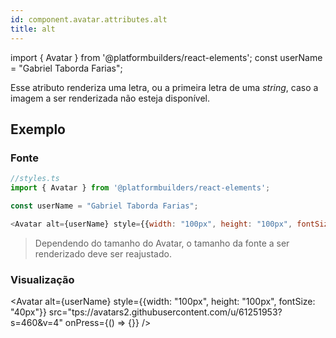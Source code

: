 ```yaml
---
id: component.avatar.attributes.alt
title: alt
---
```


<!-- Component declaration begin -->

import { Avatar } from '@platformbuilders/react-elements';
const userName = "Gabriel Taborda Farias";

<!-- Component declaration end -->

<!-- Documentation begin -->

Esse atributo renderiza uma letra, ou a primeira letra de uma *string*, caso a imagem a ser renderizada não esteja disponível.

## Exemplo

### Fonte
```javascript
//styles.ts
import { Avatar } from '@platformbuilders/react-elements';

const userName = "Gabriel Taborda Farias";

<Avatar alt={userName} style={{width: "100px", height: "100px", fontSize: "40px"}} src="tps://avatars2.githubusercontent.com/u/61251953?s=460&v=4" onPress={() => {}} />
```

> Dependendo do tamanho do Avatar, o tamanho da fonte a ser renderizado deve ser reajustado.

### Visualização
<Avatar alt={userName} style={{width: "100px", height: "100px", fontSize: "40px"}} src="tps://avatars2.githubusercontent.com/u/61251953?s=460&v=4" onPress={() => {}} />

<!-- Documentation end -->
